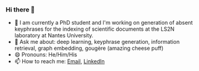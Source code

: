 ### Hi there 👋
- 🌱 I am currently a PhD student and I'm working on generation of absent keyphrases for the indexing of scientific documents at the LS2N laboratory at Nantes University.
- 💬 Ask me about: deep learning, keyphrase generation, information retrieval, graph embedding, gougère (amazing cheese puff)
- 😄 Pronouns: He/Him/His
- 📫 How to reach me: [Email](mailto:timothee.poulain@gmail.com), [LinkedIn](https://www.linkedin.com/in/timoth%C3%A9e-poulain-abb9b484/)
<!--
**poulain-tim/poulain-tim** is a ✨ _special_ ✨ repository because its `README.md` (this file) appears on your GitHub profile.

Here are some ideas to get you started:

- 🔭 I’m currently working on ...
- 🌱 I’m currently learning ...
- 👯 I’m looking to collaborate on ...
- 🤔 I’m looking for help with ...
- 💬 Ask me about ...
- 📫 How to reach me: ...
- 😄 Pronouns: ...
- ⚡ Fun fact: ...
-->
